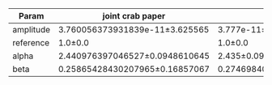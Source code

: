 <html>
 <head>
  <meta charset="utf-8"/>
  <meta content="text/html;charset=UTF-8" http-equiv="Content-type"/>
 </head>
 <body>
  <table>
   <thead>
    <tr>
     <th>Param</th>
     <th>joint crab paper</th>
     <th>gammapy</th>
    </tr>
   </thead>
   <tr>
    <td>amplitude</td>
    <td>3.760056373931839e-11±3.625565</td>
    <td>3.777e-11±3.717e-12</td>
   </tr>
   <tr>
    <td>reference</td>
    <td>1.0±0.0</td>
    <td>1.0±0.0</td>
   </tr>
   <tr>
    <td>alpha</td>
    <td>2.440976397046527±0.0948610645</td>
    <td>2.435±0.09522</td>
   </tr>
   <tr>
    <td>beta</td>
    <td>0.25865428430207965±0.16857067</td>
    <td>0.2746984015941897±0.180177283</td>
   </tr>
  </table>
 </body>
</html>

